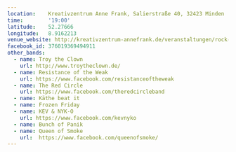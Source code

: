 ```yaml
---
location:    Kreativzentrum Anne Frank, Salierstraße 40, 32423 Minden
time:        '19:00'
latitude:    52.27666
longitude:   8.9162213
venue_website: http://kreativzentrum-annefrank.de/veranstaltungen/rock-nachwuchs-festival-2/
facebook_id: 376019369494911
other_bands:
  - name: Troy the Clown
    url: http://www.troytheclown.de/
  - name: Resistance of the Weak
    url: https://www.facebook.com/resistanceoftheweak
  - name: The Red Circle
    url: https://www.facebook.com/theredcircleband
  - name: Käthe beat it
  - name: Frozen Friday
  - name: KEV & NYK-O
    url: https://www.facebook.com/kevnyko
  - name: Bunch of Panik
  - name: Queen of Smoke
    url:  https://www.facebook.com/queenofsmoke/
---
```

